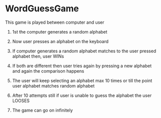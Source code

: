# WordGuessGame

This game is played between computer and user

1. 1st the computer generates a random alphabet

2. Now user presses an alphabet on the keyboard

3. If computer generates a random alphabet matches to the user pressed alphabet then, user WINs

4. If both are different then user tries again by pressing a new alphabet and again the comparison happens

5. The user will keep selecting an alphabet max 10 times or till the point user alphabet matches random alphabet

6. After 10 attempts still if user is unable to guess the alphabet the user LOOSES

7. The game can go on infinitely